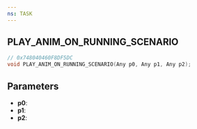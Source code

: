 ```yaml
---
ns: TASK
---
```

## PLAY_ANIM_ON_RUNNING_SCENARIO

```c
// 0x748040460F8DF5DC
void PLAY_ANIM_ON_RUNNING_SCENARIO(Any p0, Any p1, Any p2);
```

## Parameters
* **p0**:
* **p1**:
* **p2**:
